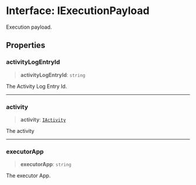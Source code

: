# Interface: IExecutionPayload

Execution payload.

## Properties

### activityLogEntryId

> **activityLogEntryId**: `string`

The Activity Log Entry Id.

***

### activity

> **activity**: [`IActivity`](IActivity.md)

The activity

***

### executorApp

> **executorApp**: `string`

The executor App.
